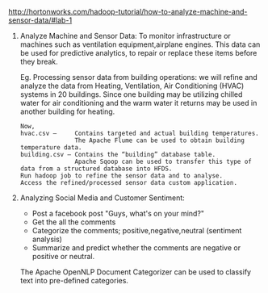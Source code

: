 http://hortonworks.com/hadoop-tutorial/how-to-analyze-machine-and-sensor-data/#lab-1

1. Analyze Machine and Sensor Data:
   To monitor infrastructure or machines such as ventilation equipment,airplane engines.
   This data can be used for predictive analytics, to repair or replace these items before they break.

   Eg. Processing sensor data from building operations:
       we will refine and analyze the data from Heating, Ventilation, Air Conditioning (HVAC) systems in 20 buildings.
       Since one building may be utilizing chilled water for air conditioning and the warm water it returns may be
       used in another building for heating.

       Now,
       hvac.csv –     Contains targeted and actual building temperatures.
                      The Apache Flume can be used to obtain building temperature data.
       building.csv – Contains the “building” database table.
                      Apache Sqoop can be used to transfer this type of data from a structured database into HFDS.
       Run hadoop job to refine the sensor data and to analyse.
       Access the refined/processed sensor data custom application.

2. Analyzing Social Media and Customer Sentiment:
   - Post a facebook post "Guys, what's on your mind?"
   - Get the all the comments
   - Categorize the comments; positive,negative,neutral (sentiment analysis)
   - Summarize and predict whether the comments are negative or positive or neutral.

   The Apache OpenNLP Document Categorizer can be used to classify text into pre-defined categories.

